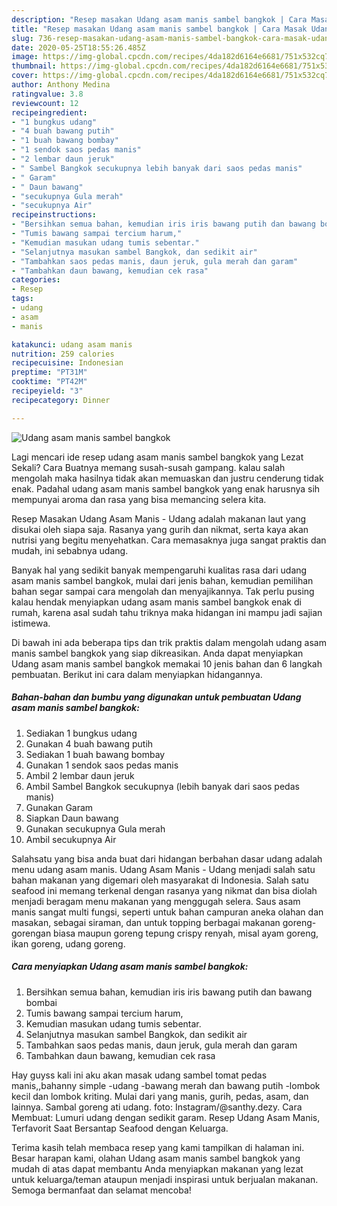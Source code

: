 ```yaml
---
description: "Resep masakan Udang asam manis sambel bangkok | Cara Masak Udang asam manis sambel bangkok Yang Lezat Sekali"
title: "Resep masakan Udang asam manis sambel bangkok | Cara Masak Udang asam manis sambel bangkok Yang Lezat Sekali"
slug: 736-resep-masakan-udang-asam-manis-sambel-bangkok-cara-masak-udang-asam-manis-sambel-bangkok-yang-lezat-sekali
date: 2020-05-25T18:55:26.485Z
image: https://img-global.cpcdn.com/recipes/4da182d6164e6681/751x532cq70/udang-asam-manis-sambel-bangkok-foto-resep-utama.jpg
thumbnail: https://img-global.cpcdn.com/recipes/4da182d6164e6681/751x532cq70/udang-asam-manis-sambel-bangkok-foto-resep-utama.jpg
cover: https://img-global.cpcdn.com/recipes/4da182d6164e6681/751x532cq70/udang-asam-manis-sambel-bangkok-foto-resep-utama.jpg
author: Anthony Medina
ratingvalue: 3.8
reviewcount: 12
recipeingredient:
- "1 bungkus udang"
- "4 buah bawang putih"
- "1 buah bawang bombay"
- "1 sendok saos pedas manis"
- "2 lembar daun jeruk"
- " Sambel Bangkok secukupnya lebih banyak dari saos pedas manis"
- " Garam"
- " Daun bawang"
- "secukupnya Gula merah"
- "secukupnya Air"
recipeinstructions:
- "Bersihkan semua bahan, kemudian iris iris bawang putih dan bawang bombai"
- "Tumis bawang sampai tercium harum,"
- "Kemudian masukan udang tumis sebentar."
- "Selanjutnya masukan sambel Bangkok, dan sedikit air"
- "Tambahkan saos pedas manis, daun jeruk, gula merah dan garam"
- "Tambahkan daun bawang, kemudian cek rasa"
categories:
- Resep
tags:
- udang
- asam
- manis

katakunci: udang asam manis 
nutrition: 259 calories
recipecuisine: Indonesian
preptime: "PT31M"
cooktime: "PT42M"
recipeyield: "3"
recipecategory: Dinner

---
```



![Udang asam manis sambel bangkok](https://img-global.cpcdn.com/recipes/4da182d6164e6681/751x532cq70/udang-asam-manis-sambel-bangkok-foto-resep-utama.jpg)

Lagi mencari ide resep udang asam manis sambel bangkok yang Lezat Sekali? Cara Buatnya memang susah-susah gampang. kalau salah mengolah maka hasilnya tidak akan memuaskan dan justru cenderung tidak enak. Padahal udang asam manis sambel bangkok yang enak harusnya sih mempunyai aroma dan rasa yang bisa memancing selera kita.

Resep Masakan Udang Asam Manis - Udang adalah makanan laut yang disukai oleh siapa saja. Rasanya yang gurih dan nikmat, serta kaya akan nutrisi yang begitu menyehatkan. Cara memasaknya juga sangat praktis dan mudah, ini sebabnya udang.

Banyak hal yang sedikit banyak mempengaruhi kualitas rasa dari udang asam manis sambel bangkok, mulai dari jenis bahan, kemudian pemilihan bahan segar sampai cara mengolah dan menyajikannya. Tak perlu pusing kalau hendak menyiapkan udang asam manis sambel bangkok enak di rumah, karena asal sudah tahu triknya maka hidangan ini mampu jadi sajian istimewa.


Di bawah ini ada beberapa tips dan trik praktis dalam mengolah udang asam manis sambel bangkok yang siap dikreasikan. Anda dapat menyiapkan Udang asam manis sambel bangkok memakai 10 jenis bahan dan 6 langkah pembuatan. Berikut ini cara dalam menyiapkan hidangannya.

<!--inarticleads1-->

##### Bahan-bahan dan bumbu yang digunakan untuk pembuatan Udang asam manis sambel bangkok:

1. Sediakan 1 bungkus udang
1. Gunakan 4 buah bawang putih
1. Sediakan 1 buah bawang bombay
1. Gunakan 1 sendok saos pedas manis
1. Ambil 2 lembar daun jeruk
1. Ambil  Sambel Bangkok secukupnya (lebih banyak dari saos pedas manis)
1. Gunakan  Garam
1. Siapkan  Daun bawang
1. Gunakan secukupnya Gula merah
1. Ambil secukupnya Air


Salahsatu yang bisa anda buat dari hidangan berbahan dasar udang adalah menu udang asam manis. Udang Asam Manis - Udang menjadi salah satu bahan makanan yang digemari oleh masyarakat di Indonesia. Salah satu seafood ini memang terkenal dengan rasanya yang nikmat dan bisa diolah menjadi beragam menu makanan yang menggugah selera. Saus asam manis sangat multi fungsi, seperti untuk bahan campuran aneka olahan dan masakan, sebagai siraman, dan untuk topping berbagai makanan goreng-gorengan biasa maupun goreng tepung crispy renyah, misal ayam goreng, ikan goreng, udang goreng. 

<!--inarticleads2-->

##### Cara menyiapkan Udang asam manis sambel bangkok:

1. Bersihkan semua bahan, kemudian iris iris bawang putih dan bawang bombai
1. Tumis bawang sampai tercium harum,
1. Kemudian masukan udang tumis sebentar.
1. Selanjutnya masukan sambel Bangkok, dan sedikit air
1. Tambahkan saos pedas manis, daun jeruk, gula merah dan garam
1. Tambahkan daun bawang, kemudian cek rasa


Hay guyss kali ini aku akan masak udang sambel tomat pedas manis,,bahanny simple -udang -bawang merah dan bawang putih -lombok kecil dan lombok kriting. Mulai dari yang manis, gurih, pedas, asam, dan lainnya. Sambal goreng ati udang. foto: Instagram/@santhy.dezy. Cara Membuat: Lumuri udang dengan sedikit garam. Resep Udang Asam Manis, Terfavorit Saat Bersantap Seafood dengan Keluarga. 

Terima kasih telah membaca resep yang kami tampilkan di halaman ini. Besar harapan kami, olahan Udang asam manis sambel bangkok yang mudah di atas dapat membantu Anda menyiapkan makanan yang lezat untuk keluarga/teman ataupun menjadi inspirasi untuk berjualan makanan. Semoga bermanfaat dan selamat mencoba!

